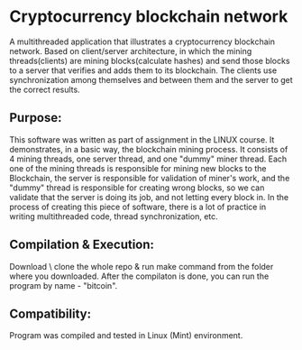 # Cryptocurrency blockchain network
A multithreaded application that illustrates a cryptocurrency blockchain network.
Based on client/server architecture, in which the mining threads(clients) are mining blocks(calculate hashes)
and send those blocks to a server that verifies and adds them to its blockchain.
The clients use synchronization among themselves and between them and the server to get the correct results.

## **Purpose:**
This software was written as part of assignment in the LINUX course. It demonstrates,
in a basic way, the blockchain mining process. It consists of 4 mining threads, one server thread,
and one "dummy" miner thread. Each one of the mining threads is responsible for mining new blocks
to the Blockchain, the server is responsible for validation	of miner's work, and the "dummy" thread
is responsible	for creating wrong blocks, so we can validate that the server is doing its job, and
not letting every block in. In the process of creating this piece of software, there is a lot of practice
in writing multithreaded code, thread synchronization, etc.

## **Compilation & Execution:**
Download \ clone the whole repo & run make command from the 
folder where you downloaded. After the compilaton is done, you can run the 
program by name - "bitcoin".

## **Compatibility:**
Program was compiled and tested in Linux (Mint) environment.

